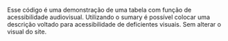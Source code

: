 ﻿Esse código é uma demonstração de uma tabela com função de acessibilidade audiovisual. Utilizando o sumary é possível colocar uma descrição voltado para acessibilidade de deficientes visuais. Sem alterar o visual do site.
